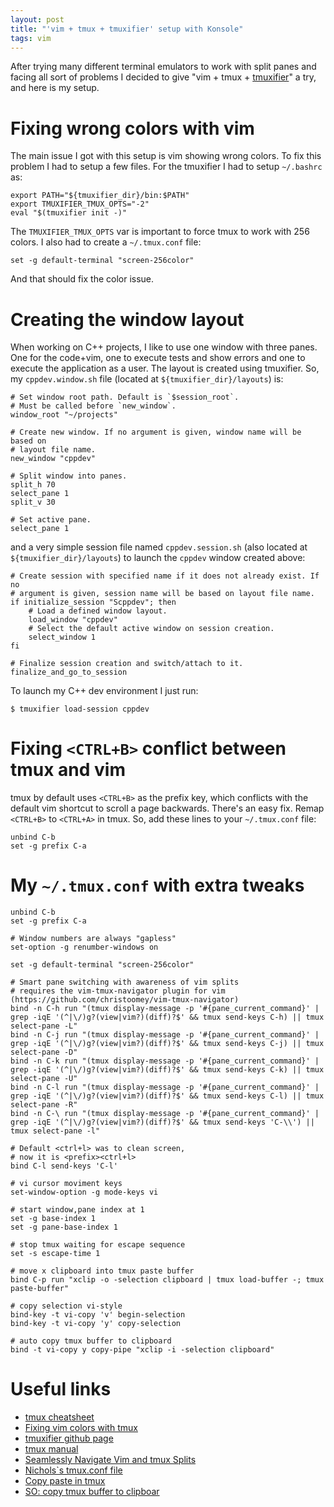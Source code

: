 ```yaml
---
layout: post
title: "'vim + tmux + tmuxifier' setup with Konsole"
tags: vim
---
```


After trying many different terminal emulators to work with split panes and
facing all sort of problems I decided to give "vim + tmux + [tmuxifier][1]" a
try, and here is my setup.


Fixing wrong colors with vim
============================

The main issue I got with this setup is vim showing wrong colors. To fix this
problem I had to setup a few files. For the tmuxifier I had to setup
`~/.bashrc` as:

    export PATH="${tmuxifier_dir}/bin:$PATH"
    export TMUXIFIER_TMUX_OPTS="-2"
    eval "$(tmuxifier init -)"


The `TMUXIFIER_TMUX_OPTS` var is important to force tmux to work with 256
colors. I also had to create a `~/.tmux.conf` file:

    set -g default-terminal "screen-256color"


And that should fix the color issue.

Creating the window layout
==========================

When working on C++ projects, I like to use one window with three panes. One
for the code+vim, one to execute tests and show errors and one to execute the
application as a user. The layout is created using tmuxifier. So, my
`cppdev.window.sh` file (located at `${tmuxifier_dir}/layouts`) is:


    # Set window root path. Default is `$session_root`.
    # Must be called before `new_window`.
    window_root "~/projects"

    # Create new window. If no argument is given, window name will be based on
    # layout file name.
    new_window "cppdev"

    # Split window into panes.
    split_h 70
    select_pane 1
    split_v 30

    # Set active pane.
    select_pane 1


and a very simple session file named `cppdev.session.sh` (also located at
`${tmuxifier_dir}/layouts`) to launch the `cppdev` window created above:

    # Create session with specified name if it does not already exist. If no
    # argument is given, session name will be based on layout file name.
    if initialize_session "Scppdev"; then
        # Load a defined window layout.
        load_window "cppdev"
        # Select the default active window on session creation. 
        select_window 1
    fi
    
    # Finalize session creation and switch/attach to it.
    finalize_and_go_to_session 
    

To launch my C++ dev environment I just run:

    $ tmuxifier load-session cppdev

Fixing `<CTRL+B>` conflict between tmux and vim
===============================================

tmux by default uses `<CTRL+B>` as the prefix key, which conflicts with the default vim shortcut to scroll a page backwards. There's an easy fix. Remap `<CTRL+B>` to `<CTRL+A>` in tmux. So, add these lines to your `~/.tmux.conf` file:

    unbind C-b
    set -g prefix C-a

My `~/.tmux.conf` with extra tweaks
===================================

    unbind C-b
    set -g prefix C-a
    
    # Window numbers are always "gapless"
    set-option -g renumber-windows on
    
    set -g default-terminal "screen-256color"
    
    # Smart pane switching with awareness of vim splits
    # requires the vim-tmux-navigator plugin for vim (https://github.com/christoomey/vim-tmux-navigator)
    bind -n C-h run "(tmux display-message -p '#{pane_current_command}' | grep -iqE '(^|\/)g?(view|vim?)(diff)?$' && tmux send-keys C-h) || tmux select-pane -L"
    bind -n C-j run "(tmux display-message -p '#{pane_current_command}' | grep -iqE '(^|\/)g?(view|vim?)(diff)?$' && tmux send-keys C-j) || tmux select-pane -D"
    bind -n C-k run "(tmux display-message -p '#{pane_current_command}' | grep -iqE '(^|\/)g?(view|vim?)(diff)?$' && tmux send-keys C-k) || tmux select-pane -U"
    bind -n C-l run "(tmux display-message -p '#{pane_current_command}' | grep -iqE '(^|\/)g?(view|vim?)(diff)?$' && tmux send-keys C-l) || tmux select-pane -R"
    bind -n C-\ run "(tmux display-message -p '#{pane_current_command}' | grep -iqE '(^|\/)g?(view|vim?)(diff)?$' && tmux send-keys 'C-\\') || tmux select-pane -l"
    
    # Default <ctrl+l> was to clean screen,
    # now it is <prefix><ctrl+l>
    bind C-l send-keys 'C-l'
    
    # vi cursor moviment keys
    set-window-option -g mode-keys vi
    
    # start window,pane index at 1
    set -g base-index 1
    set -g pane-base-index 1
    
    # stop tmux waiting for escape sequence
    set -s escape-time 1
    
    # move x clipboard into tmux paste buffer
    bind C-p run "xclip -o -selection clipboard | tmux load-buffer -; tmux paste-buffer"
    
    # copy selection vi-style
    bind-key -t vi-copy 'v' begin-selection
    bind-key -t vi-copy 'y' copy-selection
    
    # auto copy tmux buffer to clipboard
    bind -t vi-copy y copy-pipe "xclip -i -selection clipboard"

Useful links
============

*   [tmux cheatsheet][2]
*   [Fixing vim colors with tmux][3]
*   [tmuxifier github page][1]
*   [tmux manual][4]
*   [Seamlessly Navigate Vim and tmux Splits][5]
*   [Nichols`s tmux.conf file][6]
*   [Copy paste in tmux][7]
*   [SO: copy tmux buffer to clipboar][8]

 [1]: https://github.com/jimeh/tmuxifier
 [2]: https://gist.github.com/henrik/1967800
 [3]: http://stackoverflow.com/questions/10158508/lose-vim-colorscheme-in-tmux-mode
 [4]: http://www.openbsd.org/cgi-bin/man.cgi/OpenBSD-current/man1/tmux.1?query=tmux&sec=1
 [5]: http://robots.thoughtbot.com/seamlessly-navigate-vim-and-tmux-splits
 [6]: http://zanshin.net/2013/09/05/my-tmux-configuration/
 [7]: http://awhan.wordpress.com/2010/06/20/copy-paste-in-tmux/
 [8]: http://unix.stackexchange.com/questions/15715/getting-tmux-to-copy-a-buffer-to-the-clipboard
